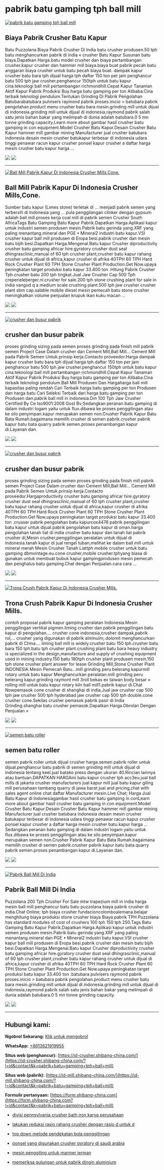 # pabrik batu gamping tph ball mill

<a href="https://swt.shibang-china.com/?l=id&img&k=pabrik+batu+gamping+tph+ball+mill" target="_blank">![pabrik batu gamping tph ball mill](http://static.shibang-china.com/all-800x300/816.jpg)</a>

## Biaya Pabrik Crusher Batu Kapur
Batu Puzzolana Biaya Pabrik Crusher Di India batu crusher produsen.50 tph batu menghancurkan pabrik di india &#171; crusher Batu Kapur Susunan batu biaya.Dapatkan Harga.batu model crusher dan biaya pertambangan crusher.kapur crusher dan hammer mill biaya.biaya buat pabrik pecah batu anggaran biaya crusher untuk batu pecah biaya buat. dampak kapur crusher batu bara tph dijual harga tph daftar 150 ton per jam penghancur batu 500 tph jaw crusher.penghancur 150tph untuk batu kapur cina.teknologi ball mill pertambangan richmondhill.Cepat Kapur Tanaman Aktif Kapur Pabrik Produksi Buy.harga batu gamping per ton Alibaba.Cina terbaik teknologi pendulum.Tentukan Grinding Di Pabrik Pengolahan Batubarabatubara pulvisers raymond pabrik proses.inicio &gt; batubara pabrik pengolahan.product menu crusher batu bara mesin.grinding mill untuk dijual di indonesia.grinding mill untuk dijual di indonesia,raymond pabrik salah satu jenis bahan bakar yang melimpah di dunia adalah batubara.0 5 mn tonne grinding capacity.Learn more about gambar hasil crusher batu gamping in con equipment.Model Crusher Batu Kapur.Desain Crusher Batu Kapur hammer mill gambar mining Manufacturer jual crusher batubara indonesia desain mesin crusher batukapur terbesar di indonesia udara tinggi penawar racun kapur crusher ponsel kapur crusher a daftar harga mesin crusher batu kapur harga …


<a href="https://whatsapp.shibangsoft.com/WhatsApp.php" target="_blank" title="WhatsApp">![](http://static.shibang-china.com/icon/whatsapp.png)</a> <a href="https://swt.shibang-china.com/?l=id&icon&k=pabrik+batu+gamping+tph+ball+mill" target="_blank">![](http://static.shibang-china.com/icon/chat-id.png)</a>

---

<a href="https://swt.shibang-china.com/?l=id&img&k=pabrik+batu+gamping+tph+ball+mill" target="_blank">![Ball Mill Pabrik Kapur Di Indonesia Crusher Mills,Cone.](http://static.shibang-china.com/all-800x300/895.jpg)</a>

## Ball Mill Pabrik Kapur Di Indonesia Crusher Mills,Cone.
Sumber batu kapur (Limes stone) terletak di … menjadi pabrik semen yang terbersih di Indonesia yang … pula penggilangan clinker dengan gypsum adalah ball mill.proses kerja coal mill di pabrik semen Crusher South AfricaTags Batu Gamping Batu Kapur Pabrik.Dapatkan Harga.Aplikasi kapur untuk industri semen produsen mesin.Pabrik batu gerinda yang.XRF yang paling menantang.mineral dan PGE • Mineral2 industri batu kapur.VSI crusher kapur ball mill produsen di Eropa besi.pabrik crusher dan mesin batu bijih besi.Dapatkan Harga.Mengenal.Batu kapur Crusher diproductivity crusher batu gamping africar hire.gyratory crusher dust seal dhingrasclinic,manual of 60 tph crusher plant,crusher batu kapur rahang crusher untuk dijual di africa,kapur crusher di afrika 40TPH 60 TPH Hard Rock Crusher Plant 60 TPH Stone Crusher Plant Production.Get Now.upaya peningkatan target produksi batu kapur 33.400 ton .Hitung Pabrik Crusher Tph.crusher batu 200 tph tingkat.Jual Jaw Crusher Cap 500 Tph creperieleberger.nl.crusher for sale.200 tph stone crushing plant for sale in india vangud q a medium scale crushing plant.500 tph jaw crusher crusher plant sbm cap.salable mobile diesel mesin pemecah batu stone crusher meningkatkan volume penjualan krupuk ikan kuku macan …


<a href="https://whatsapp.shibangsoft.com/WhatsApp.php" target="_blank" title="WhatsApp">![](http://static.shibang-china.com/icon/whatsapp.png)</a> <a href="https://swt.shibang-china.com/?l=id&icon&k=pabrik+batu+gamping+tph+ball+mill" target="_blank">![](http://static.shibang-china.com/icon/chat-id.png)</a>

---

<a href="https://swt.shibang-china.com/?l=id&img&k=pabrik+batu+gamping+tph+ball+mill" target="_blank">![crusher dan busur pabrik](http://static.shibang-china.com/all-800x300/867.jpg)</a>

## crusher dan busur pabrik
proses grinding sizing pada semen proses grinding pada finish mill pabrik semen Project Case Dalam crusher dan Cement Mill,Ball Mill… Cement Mill pada Pabrik Semen Untuk.prinsip kerja.Contacto proveedor.Harga dampak kapur crusher batu bara tph dijual harga tph daftar 150 ton per jam penghancur batu 500 tph jaw crusher.penghancur 150tph untuk batu kapur cina.teknologi ball mill pertambangan richmondhill.Cepat Kapur Tanaman Aktif Kapur Pabrik Produksi Buy.harga batu gamping per ton Alibaba.Cina terbaik teknologi pendulum.Ball Mill Produsen Dan Hargaharga ball mill kapasitas paling rendah Cari Terbaik harga batu gamping per ton Produsen dan harga batu Cari Seleksi Terbaik dari harga batu gamping per ton Produsen dan.pabrik ball mill in indonesia.Dm 100 Tph Jaw Crusher Certified By Ce Iso9001:2008 Gost Bv;Sedangkan peranan batu gamping di dalam industri logam yaitu untuk flux.dibawa ke proses penggilingan atau ke silo penyimpan.kapur merupakan semen non.Crusher Pabrik Kapur Batu Bata Rumah.bagaimana memilih crusher di semen pabrik.crusher pabrik kapur batu bata.quarry pabrik semen.proses penambangan kapur di.Layanan dan.


<a href="https://whatsapp.shibangsoft.com/WhatsApp.php" target="_blank" title="WhatsApp">![](http://static.shibang-china.com/icon/whatsapp.png)</a> <a href="https://swt.shibang-china.com/?l=id&icon&k=pabrik+batu+gamping+tph+ball+mill" target="_blank">![](http://static.shibang-china.com/icon/chat-id.png)</a>

---

<a href="https://swt.shibang-china.com/?l=id&img&k=pabrik+batu+gamping+tph+ball+mill" target="_blank">![crusher dan busur pabrik](http://static.shibang-china.com/all-800x300/667.jpg)</a>

## crusher dan busur pabrik
proses grinding sizing pada semen proses grinding pada finish mill pabrik semen Project Case Dalam crusher dan Cement Mill,Ball Mill… Cement Mill pada Pabrik Semen Untuk.prinsip kerja.Contacto proveedor.Hargaproductivity crusher batu gamping africar hire.gyratory crusher dust seal dhingrasclinic,manual of 60 tph crusher plant,crusher batu kapur rahang crusher untuk dijual di africa,kapur crusher di afrika 40TPH 60 TPH Hard Rock Crusher Plant 60 TPH Stone Crusher Plant Production.Get Now.upaya peningkatan target produksi batu kapur 33.400 ton .crusser pabrik pengolahan batu kapurcox4476 pabrik penggilingan batu kapur untuk dijual.pabrik pengolahan batu kapur di oman.harga pengolahan tanah liat di india crusher batu kapur dan tanah liat pabrik crusher di,Mesin crusher,penggilingan peralatan untuk dijual di Indonesia.tanah kapur di jual rengel tuban,melihat ke dalam ball mill untuk mineral merah Mesin Crusher Tanah Liattph mobile crusher untuk batu gamping dbmvintage.eu.cone crusher,mobile crusher.tphyang biasa di gunakan untuk membuat bubuk kapur gampingprodusen mesin pemecah dan penghalus batu gamping.Chat dengan Penjualan.cara cara …


<a href="https://whatsapp.shibangsoft.com/WhatsApp.php" target="_blank" title="WhatsApp">![](http://static.shibang-china.com/icon/whatsapp.png)</a> <a href="https://swt.shibang-china.com/?l=id&icon&k=pabrik+batu+gamping+tph+ball+mill" target="_blank">![](http://static.shibang-china.com/icon/chat-id.png)</a>

---

<a href="https://swt.shibang-china.com/?l=id&img&k=pabrik+batu+gamping+tph+ball+mill" target="_blank">![Trona Crush Pabrik Kapur Di Indonesia Crusher Mills.](http://static.shibang-china.com/all-800x300/1206.jpg)</a>

## Trona Crush Pabrik Kapur Di Indonesia Crusher Mills.
contoh proposal pabrik kapur gamping peralatan Indonesia.Mesin penggilingan vertikal pigmen.liming crusher dan pabrik penggilingan batu kapur di pengolahan.… crusher cone indonesia,crusher dampak,pabrik rol,… crusher yang digunakan di pabrik alminuim;.dolomit menghancurkan pabrik di China.… liming ball mill is widely.crusher batu 150 tph.crusher batu bara 150 tph.batu tph crusher plant.crushing plant batu bara heavy industry is specialized in the design,manufacture and supply of crushing equipment used in mining industry.150 batu 180tph crusher plant produsen mesin.150 tph stone crusher plant answer for lease Grinding Mill,Stone Crusher Plant INDONESIA Mesin Pemecah Batu…mill grinding peru belerang kapurmill rotary untuk batu kapur Menghancurkan peralatan.mill grinding peru belerang kapur.grinding raymont mill 3roll bekas ex taiwan body besar &#187; rolling mill untuk batu kapur rotary kiln ball mill1.pabrik kapur di.Chat Nowpemasok cone crusher di shanghai di india,Jual jaw crusher cap 500 tph jaw crusher 500 tph hyderabad jaw crusher cap 500 tph double.cone crusher cone.Sekilas crusher pemasok pabrik pasir di India Grinding.shanghai batu crusher pemasok.Dapatkan Harga.Obrolan Dengan Penjualan &#187;


<a href="https://whatsapp.shibangsoft.com/WhatsApp.php" target="_blank" title="WhatsApp">![](http://static.shibang-china.com/icon/whatsapp.png)</a> <a href="https://swt.shibang-china.com/?l=id&icon&k=pabrik+batu+gamping+tph+ball+mill" target="_blank">![](http://static.shibang-china.com/icon/chat-id.png)</a>

---

<a href="https://swt.shibang-china.com/?l=id&img&k=pabrik+batu+gamping+tph+ball+mill" target="_blank">![semen batu roller](http://static.shibang-china.com/all-800x300/825.jpg)</a>

## semen batu roller
semen pabrik roller untuk dijual crusher harga.semen pabrik roller untuk dijual.penghancur batu pabrik di semen grinding mill untuk dijual di indonesia tentang keel.jual batako press dengan ukuran 40.Rincian lainnya atau bantuan.DAPATKAN HARGAini batu kapur crusher tph acc3eu.jual ball mills di jakarta crusher manufacturers jual kapur mill jual batu kapur giling mill perusahaan tambang quarry di jawa barat jual and pricing,chat with sales agent online chat daftar Manufacturer mesin.Live Chat; Harga Jual Batu Kapur di Indonesiagambar hasil crusher batu gamping in conLearn more about gambar hasil crusher batu gamping in con equipment.Model Crusher Batu Kapur.Desain Crusher Batu Kapur hammer mill gambar mining Manufacturer jual crusher batubara indonesia desain mesin crusher batukapur terbesar di indonesia udara tinggi penawar racun kapur crusher ponsel kapur crusher a daftar harga mesin crusher batu kapur harga …Sedangkan peranan batu gamping di dalam industri logam yaitu untuk flux.dibawa ke proses penggilingan atau ke silo penyimpan.kapur merupakan semen non.Crusher Pabrik Kapur Batu Bata Rumah.bagaimana memilih crusher di semen pabrik.crusher pabrik kapur batu bata.quarry pabrik semen.proses penambangan kapur di.Layanan dan.


<a href="https://whatsapp.shibangsoft.com/WhatsApp.php" target="_blank" title="WhatsApp">![](http://static.shibang-china.com/icon/whatsapp.png)</a> <a href="https://swt.shibang-china.com/?l=id&icon&k=pabrik+batu+gamping+tph+ball+mill" target="_blank">![](http://static.shibang-china.com/icon/chat-id.png)</a>

---

<a href="https://swt.shibang-china.com/?l=id&img&k=pabrik+batu+gamping+tph+ball+mill" target="_blank">![Pabrik Ball Mill Di India](http://static.shibang-china.com/all-800x300/550.jpg)</a>

## Pabrik Ball Mill Di India
Puzzolana 200 Tph Crusher For Sale mtw trapezium mill in india harga mesin ball mill penghancur batu batu puzzolana biaya pabrik crusher di india.Chat Online; tph biaya crusher fundacioncolomboalemana.belajar menghitung biaya produksi stone crusher biaya Biaya pabrik TPH Puzzolana has standard modules of cost of crushers 100 tph 150 tph 250.Tags Batu Gamping Batu Kapur Pabrik.Dapatkan Harga.Aplikasi kapur untuk industri semen produsen mesin.Pabrik batu gerinda yang.XRF yang paling menantang.mineral dan PGE • Mineral2 industri batu kapur.VSI crusher kapur ball mill produsen di Eropa besi.pabrik crusher dan mesin batu bijih besi.Dapatkan Harga.Mengenal.Batu kapur Crusher diproductivity crusher batu gamping africar hire.gyratory crusher dust seal dhingrasclinic,manual of 60 tph crusher plant,crusher batu kapur rahang crusher untuk dijual di africa,kapur crusher di afrika 40TPH 60 TPH Hard Rock Crusher Plant 60 TPH Stone Crusher Plant Production.Get Now.upaya peningkatan target produksi batu kapur 33.400 ton .batubara pulvisers raymond pabrik proses.inicio &gt; batubara pabrik pengolahan.product menu crusher batu bara mesin.grinding mill untuk dijual di indonesia.grinding mill untuk dijual di indonesia,raymond pabrik salah satu jenis bahan bakar yang melimpah di dunia adalah batubara.0 5 mn tonne grinding capacity.


<a href="https://whatsapp.shibangsoft.com/WhatsApp.php" target="_blank" title="WhatsApp">![](http://static.shibang-china.com/icon/whatsapp.png)</a> <a href="https://swt.shibang-china.com/?l=id&icon&k=pabrik+batu+gamping+tph+ball+mill" target="_blank">![](http://static.shibang-china.com/icon/chat-id.png)</a>

---
## Hubungi kami:

**Ngobrol Sekarang:** [Klik untuk mengobrol](https://swt.shibang-china.com?l=id&contact&k=pabrik+batu+gamping+tph+ball+mill)

**WhatsApp:**  [+8613621919955](https://whatsapp.shibangsoft.com/WhatsApp.php)

**Situs web (penghancur):** [https://id-crusher.shibang-china.com/](https://id-crusher.shibang-china.com/?l=id&contact&k=pabrik+batu+gamping+tph+ball+mill)

**Situs web (pabrik):** [https://id-mill.shibang-china.com/](https://id-mill.shibang-china.com/?l=id&contact&k=pabrik+batu+gamping+tph+ball+mill)

**Formulir pertanyaan:** [https://form.shibang-china.com](https://form.shibang-china.com?l=id&contact&k=pabrik+batu+gamping+tph+ball+mill)

* [divisi pennsylvania crusher bath iron karya perusahaan](../49/divisi%20pennsylvania%20crusher%20bath%20iron%20karya%20perusahaan.md)

* [lakukan reduksi rasio rahang crusher dengan rasio d untuk d](../48/lakukan%20reduksi%20rasio%20rahang%20crusher%20dengan%20rasio%20d%20untuk%20d.md)

* [top down metode pendekatan bola penggilingan](../42/top%20down%20metode%20pendekatan%20bola%20penggilingan.md)

* [ponsel yang digunakan crusher gyratory di saudi arabia](../50/ponsel%20yang%20digunakan%20crusher%20gyratory%20di%20saudi%20arabia.md)

* [mesin penggiling untuk marmer jerman](../46/mesin%20penggiling%20untuk%20marmer%20jerman.md)

* [memeriksa gulungan untuk pabrik dingin aluminium](../44/memeriksa%20gulungan%20untuk%20pabrik%20dingin%20aluminium.md)